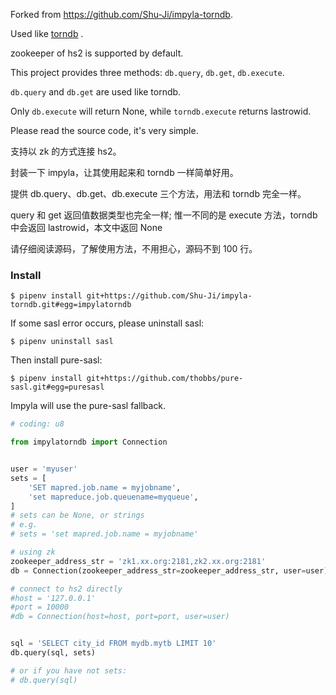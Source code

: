 Forked from https://github.com/Shu-Ji/impyla-torndb.


Used like [torndb](https://github.com/bdarnell/torndb) .


zookeeper of hs2 is supported by default.

This project provides three methods: `db.query`, `db.get`, `db.execute`.

`db.query` and `db.get` are used like torndb.

Only `db.execute` will return None, while `torndb.execute` returns lastrowid.


Please read the source code, it's very simple.


支持以 zk 的方式连接 hs2。

封装一下 impyla，让其使用起来和 torndb 一样简单好用。

提供 db.query、db.get、db.execute 三个方法，用法和 torndb 完全一样。

query 和 get 返回值数据类型也完全一样; 惟一不同的是 execute 方法，torndb 中会返回 lastrowid，本文中返回 None

请仔细阅读源码，了解使用方法，不用担心，源码不到 100 行。


### Install

    $ pipenv install git+https://github.com/Shu-Ji/impyla-torndb.git#egg=impylatorndb


If some sasl error occurs, please uninstall sasl:

    $ pipenv uninstall sasl

Then install pure-sasl:

    $ pipenv install git+https://github.com/thobbs/pure-sasl.git#egg=puresasl

Impyla will use the pure-sasl fallback.


```python
# coding: u8

from impylatorndb import Connection


user = 'myuser'
sets = [
    'SET mapred.job.name = myjobname',
    'set mapreduce.job.queuename=myqueue',
]
# sets can be None, or strings
# e.g.
# sets = 'set mapred.job.name = myjobname'

# using zk
zookeeper_address_str = 'zk1.xx.org:2181,zk2.xx.org:2181'
db = Connection(zookeeper_address_str=zookeeper_address_str, user=user)

# connect to hs2 directly
#host = '127.0.0.1'
#port = 10000
#db = Connection(host=host, port=port, user=user)


sql = 'SELECT city_id FROM mydb.mytb LIMIT 10'
db.query(sql, sets)

# or if you have not sets:
# db.query(sql)
